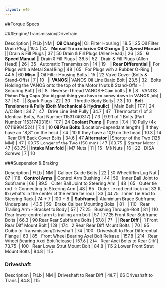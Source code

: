 ```yaml
---
layout: e46
---
```


##Torque Specs

###Engine/Transmission/Drivetrain

Description | FtLb |NM
||
**Oil Change**||
Oil Filter Housing | 18.5 | 25
Oil Filter Drain Plug | 18.5 | 25  
**Manual Transmission Oil Change** ||
**5 Speed Manual** ||
Drain & Fill Plugs | 37 | 50
Drain & Fill Plugs (Allen Head) | 26 | 35  
**6 Speed Manual** ||
Drain & Fill Plugs | 38.5 | 52  
Drain & Fill Plugs (Allen Head) | 26 | 35  
Automatic Transmission | 14 | 19  
||
**Rear Differential** ||
For Plugs with a Metal Seal Ring | 48  | 65  
For Plugs with a Rubber O-Ring | 44.5  | 60
**Misc** ||
Oil Filter Housing Bolts | 15  | 22
Valve Cover (Bolts & Stand-Offs) | 7  | 10  
||
**VANOS**||
VANOS Oil Line Banjo Bolt | 23.5  | 32  
Bolts Holding the VANOS onto the top of the Motor (Nuts & Stand-Offs + 1 Securing Bolt) | 6  | 8  
Reverse-Thread VANOS->Cam bolts | 6  | 8  
VANOS Piston Plug Caps (the biggest thing you have to screw down in VANOS job) | 37  | 50  
||
Spark Plugs | 22  | 30  
Throttle Body Bolts | 7.3  | 10  
**Belt Tensioners & Pully (Both Mechanical & Hydraulic)** ||
Main Belt | 17.7 | 24  
A/C Belt | 34.7 | 47  
Drive Line Belt Pully | 34.7 | 47  
Thermostat (1 of 3 Identical Bolts, Part Number 11531740317) | 7.3 | 9.9
1 of 1 Bolts (Part Number 11531740316) | 17.7 | 24
**Coolant Pump** ||
Pump | 7.4 | 10
Pully (4x 07119904524) | 7.4 | 10
**Oil Pan Bolts** (Location-dependant length) ||
If they have an "8,8" on the head | 7.4 | 10
If they have a 10,9 on the head | 10.3 | 14  
Rear Diff Back Cover Bolts | 34.6 | 47
**Alternator** ||
Shorter of the Two (125 MM) | 47 | 63.75
Longer of the Two (150 mm) | 47 | 63.75
||
Starter Motor | 47 | 63.75
||
**Intake Manifold** ||
M7 Nuts | 11 | 15  
M8 Nuts | 16 | 22  
DISA Screws | 7 | 10  

###Suspension & Braking

Description | FtLb | NM
||
Caliper Guide Bolts | 22 | 30
Wheel/Rim Lug Nut | 87 | 118  
**Control Arms** ||
Control Arm Bushing | 44  | 59  
Inner Ball Joint to Subframe | 66 | 89.5  
Outer Ball Joint to Steering Arm  | 48 | 65  
Outer tie rod -> Connecting to Steering Arm | 48  | 65  
Outer tie rod end lock nut 33 ft lb (what's in the center of the entire tie rod) | 33 | 44.75  
Inner Tie Rod to Steering Rack | 74 + 7 | 100 + 8
||
**Subframe**||
Aluminium Brace Subframe Underplate  | 43.5 | 59  
Brake Caliper Mounting Bolts  | 81   | 110  
Rear Trailing Arm - Bracket to Body | 57  | 77.25  
Bushing Through-Bolt | 81 | 110  
Rear lower control arm to trailing arm bolt | 57  | 77.25
Front Rear Subframe Bolts | 66.3 | 90
Rear Rear Subframe Bolts | 57.8 | 77  
||
**Rear Diff** ||
1 Front Rear Diff Mount Bolt | 128  | 174  
2 Rear Rear Diff Mount Bolts  | 70 | 95  
Guibo to Transmission/Driveshaft | 74 | 100  
Driveshaft to Rear Differential Flange | 63 | 85  
Front Wheel Bearing Axel Bolt Release | 157.8 | 214  
Rear Wheel Bearing Axel Bolt Release | 157.8 | 214  
Rear Axel Bolts to Rear Diff | 73.75  | 100  
Rear Lower Strut Mount Bolt | 84.8 | 115
2 Lower Front Strut Mount Bolts | 84.8 | 115

### Driveshaft

Description | FtLb | NM
||
Driveshaft to Rear Diff | 48.7 | 66
Driveshaft to Trans | 84.8 | 115
